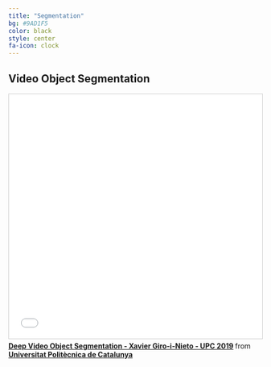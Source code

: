 ```yaml
---
title: "Segmentation"
bg: #9AD1F5
color: black
style: center
fa-icon: clock
---
```


## Video Object Segmentation

<iframe src="//www.slideshare.net/slideshow/embed_code/key/reRRRANOBQOcdl" width="595" height="485" frameborder="0" marginwidth="0" marginheight="0" scrolling="no" style="border:1px solid #CCC; border-width:1px; margin-bottom:5px; max-width: 100%;" allowfullscreen> </iframe> <div style="margin-bottom:5px"> <strong> <a href="//www.slideshare.net/xavigiro/deep-video-object-segmentation-xavier-giroinieto-upc-2019" title="Deep Video Object Segmentation - Xavier Giro-i-Nieto - UPC 2019" target="_blank">Deep Video Object Segmentation - Xavier Giro-i-Nieto - UPC 2019</a> </strong> from <strong><a href="https://www.slideshare.net/xavigiro" target="_blank">Universitat Politècnica de Catalunya</a></strong> </div>
